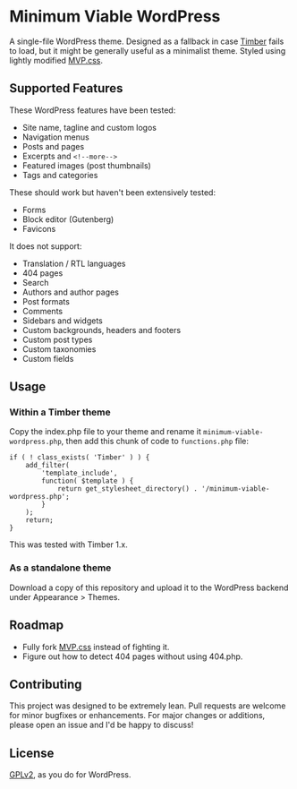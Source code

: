 # Minimum Viable WordPress

A single-file WordPress theme. Designed as a fallback in case [Timber](https://www.upstatement.com/timber/) fails to load, but it might be generally useful as a minimalist theme. Styled using lightly modified [MVP.css](https://andybrewer.github.io/mvp/).

## Supported Features

These WordPress features have been tested:

- Site name, tagline and custom logos
- Navigation menus
- Posts and pages
- Excerpts and `<!--more-->`
- Featured images (post thumbnails)
- Tags and categories

These should work but haven't been extensively tested:

- Forms
- Block editor (Gutenberg)
- Favicons

It does not support: 

- Translation / RTL languages
- 404 pages
- Search
- Authors and author pages
- Post formats
- Comments
- Sidebars and widgets
- Custom backgrounds, headers and footers
- Custom post types
- Custom taxonomies
- Custom fields

## Usage

### Within a Timber theme

Copy the index.php file to your theme and rename it `minimum-viable-wordpress.php`, then add this chunk of code to `functions.php` file:

```
if ( ! class_exists( 'Timber' ) ) {
	add_filter(
		'template_include',
		function( $template ) {
			return get_stylesheet_directory() . '/minimum-viable-wordpress.php';
		}
	);
	return;
}
```

This was tested with Timber 1.x.

### As a standalone theme

Download a copy of this repository and upload it to the WordPress backend under Appearance > Themes.

## Roadmap

- Fully fork [MVP.css](https://andybrewer.github.io/mvp/) instead of fighting it.
- Figure out how to detect 404 pages without using 404.php.

## Contributing

This project was designed to be extremely lean. Pull requests are welcome for minor bugfixes or enhancements. For major changes or additions, please open an issue and I'd be happy to discuss!

## License

[GPLv2](https://choosealicense.com/licenses/gpl-2.0/), as you do for WordPress.